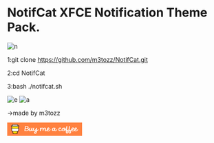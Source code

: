 # NotifCat XFCE Notification Theme Pack.


![n](https://user-images.githubusercontent.com/79897762/235468495-fda40073-cb0d-4f6c-95bc-b20921edfba0.png)

1:git clone https://github.com/m3tozz/NotifCat.git 

2:cd NotifCat 

3:bash ./notifcat.sh

![e](https://user-images.githubusercontent.com/79897762/235470245-91aa694a-f3f7-476c-8632-7609300bec75.png)
![a](https://user-images.githubusercontent.com/79897762/235471983-c7ad69a0-576a-471e-95e7-034ac9336824.png)


→made by m3tozz <p align="left"><a href="https://www.buymeacoffee.com/m3tozz" target="_blank"><img src="https://github.com/E343IO/stuff/blob/main/default-orange.webp?raw=true" alt="Buy Me A Coffee" height="31" width="174"></a>
